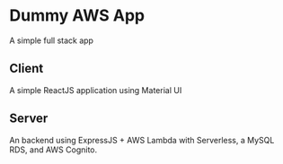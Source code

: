 # Dummy AWS App

A simple full stack app

## Client
A simple ReactJS application using Material UI

## Server
An backend using ExpressJS + AWS Lambda with Serverless, a MySQL RDS, and AWS Cognito.
